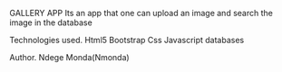GALLERY APP
Its an app that one can upload an image and search the image in the database 


Technologies used.
Html5 Bootstrap Css Javascript databases



Author.
Ndege Monda(Nmonda)
